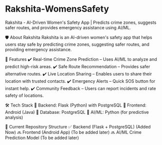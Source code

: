 # Rakshita-WomensSafety
 Rakshita - AI-Driven Women's Safety App | Predicts crime zones, suggests safer routes, and provides emergency assistance using AI/ML.

 🛡️ About Rakshita
Rakshita is an AI-driven women's safety app that helps users stay safe by predicting crime zones, suggesting safer routes, and providing emergency assistance.

🚀 Features
✔️ Real-time Crime Zone Prediction – Uses AI/ML to analyze and predict high-risk areas.
✔️ Safe Route Recommendation – Provides safer alternative routes.
✔️ Live Location Sharing – Enables users to share their location with trusted contacts.
✔️ Emergency Alerts – Quick SOS button for instant help.
✔️ Community Feedback – Users can report incidents and rate safety of locations.

🛠️ Tech Stack
🔹 Backend: Flask (Python) with PostgreSQL
🔹 Frontend: Android (Java)
🔹 Database: PostgreSQL
🔹 AI/ML: Python (for predictive analysis)

📂 Current Repository Structure
✅ Backend (Flask + PostgreSQL) (Added Now)
🔜 Frontend (Android App) (To be added later)
🔜 AI/ML Crime Prediction Model (To be added later)
